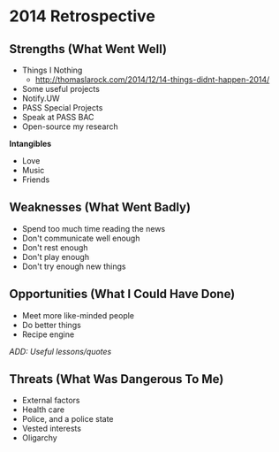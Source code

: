 # 2014 Retrospective


## Strengths (What Went Well)

* Things I Nothing
	* http://thomaslarock.com/2014/12/14-things-didnt-happen-2014/
* Some useful projects
* Notify.UW
* PASS Special Projects
* Speak at PASS BAC
* Open-source my research


**Intangibles**

* Love
* Music
* Friends


## Weaknesses (What Went Badly)

* Spend too much time reading the news
* Don't communicate well enough
* Don't rest enough
* Don't play enough
* Don't try enough new things


## Opportunities (What I Could Have Done)

* Meet more like-minded people
* Do better things
* Recipe engine

*ADD: Useful lessons/quotes*


## Threats (What Was Dangerous To Me)

* External factors
* Health care
* Police, and a police state
* Vested interests
* Oligarchy